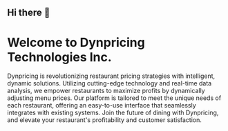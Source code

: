 ## Hi there 👋
# Welcome to Dynpricing Technologies Inc. 

Dynpricing is revolutionizing restaurant pricing strategies with intelligent, dynamic solutions. Utilizing cutting-edge technology and real-time data analysis, we empower restaurants to maximize profits by dynamically adjusting menu prices. Our platform is tailored to meet the unique needs of each restaurant, offering an easy-to-use interface that seamlessly integrates with existing systems. Join the future of dining with Dynpricing, and elevate your restaurant's profitability and customer satisfaction.

